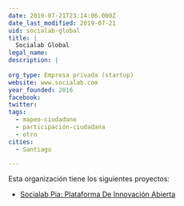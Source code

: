 ```yaml
---
date: 2019-07-21T23:14:06.000Z
date_last_modified: 2019-07-21
uid: socialab-global
title: |
  Socialab Global
legal_name: 
description: |
  
org_type: Empresa privada (startup)
website: www.socialab.com
year_founded: 2016
facebook: 
twitter: 
tags:
  - mapeo-ciudadano
  - participación-ciudadana
  - otro
cities: 
  - Santiago

---
```


Esta organización tiene los siguientes proyectos:

- [Socialab Pia: Plataforma De Innovación Abierta](/proyectos/socialab-pia-plataforma-de-innovacion-abierta)
